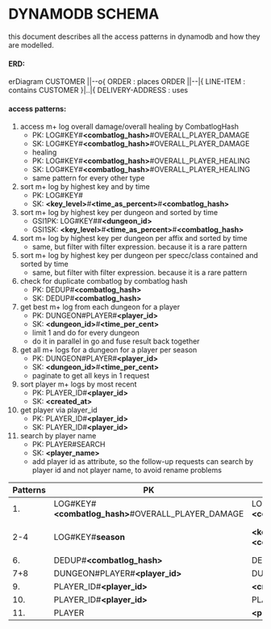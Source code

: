 # DYNAMODB SCHEMA

this document describes all the access patterns in dynamodb and how they are modelled.

[comment]: <> (TODO: ERD)

#### ERD:
erDiagram
CUSTOMER ||--o{ ORDER : places
ORDER ||--|{ LINE-ITEM : contains
CUSTOMER }|..|{ DELIVERY-ADDRESS : uses


#### access patterns:

1. access m+ log overall damage/overall healing by CombatlogHash
   - PK: LOG#KEY#__<combatlog_hash>__#OVERALL_PLAYER_DAMAGE
   - SK: LOG#KEY#__<combatlog_hash>__#OVERALL_PLAYER_DAMAGE
   - healing  
   - PK: LOG#KEY#__<combatlog_hash>__#OVERALL_PLAYER_HEALING
   - SK: LOG#KEY#__<combatlog_hash>__#OVERALL_PLAYER_HEALING
   - same pattern for every other type
1. sort m+ log by highest key and by time
   - PK: LOG#KEY#__<season>__
   - SK: __<key_level>__#__<time_as_percent>__#__<combatlog_hash>__
1. sort m+ log by highest key per dungeon and sorted by time
   - GSI1PK: LOG#KEY#__<season>__#__<dungeon_id>__
   - GSI1SK: __<key_level>__#__<time_as_percent>__#__<combatlog_hash>__
1. sort m+ log by highest key per dungeon per affix and sorted by time
   - same, but filter with filter expression. because it is a rare pattern
1. sort m+ log by highest key per dungeon per specc/class contained and sorted by time
   - same, but filter with filter expression. because it is a rare pattern
1. check for duplicate combatlog by combatlog hash
   - PK: DEDUP#__<combatlog_hash>__
   - SK: DEDUP#__<combatlog_hash>__
1. get best m+ log from each dungeon for a player
   - PK: DUNGEON#PLAYER#__<player_id>__
   - SK: __<dungeon_id>__#__<time_per_cent>__
   - limit 1 and do for every dungeon
   - do it in parallel in go and fuse result back together
1. get all m+ logs for a dungeon for a player per season
   - PK: DUNGEON#PLAYER#__<player_id>__
   - SK: __<dungeon_id>__#__<time_per_cent>__
   - paginate to get all keys in 1 request 
1. sort player m+ logs by most recent
   - PK: PLAYER_ID#__<player_id>__
   - SK: __<created_at>__
1. get player via player_id
   - PK: PLAYER_ID#__<player_id>__
   - SK: PLAYER_ID#__<player_id>__
1. search by player name
   - PK: PLAYER#SEARCH
   - SK: __<player_name>__
   - add player id as attribute, so the follow-up requests can search by player id and not player name, to avoid rename problems

| Patterns | PK | SK | GSI1PK | GSI1SK | GSI2PK | GSI2SK | GSI3PK | GSI3SK | GSI4PK | GSI4SK |
--- | --- | --- | --- | --- | --- | --- | --- | ---| --- | ---
| 1. | LOG#KEY#__<combatlog_hash>__#OVERALL_PLAYER_DAMAGE| LOG#KEY#__<combatlog_hash>__#OVERALL_PLAYER_DAMAGE|  |  | - |  |  |  |  |
| 2-4 | LOG#KEY#__season__ | __<key_level>__#__<time_as_percent>__#__<combatlog_hash>__ | LOG#KEY#__<season>__#__<dungeon_id>__ | __<key_level>__#__<time_as_percent>__#__<combatlog_hash>__ | - |  |  |  |  |
| 6. | DEDUP#__<combatlog_hash>__ | DEDUP#__<combatlog_hash>__ |  |  | - |  |  |  |  |
| 7+8 | DUNGEON#PLAYER#__<player_id>__ | DUNGEON#PLAYER#__<player_id>__ |  |  | - |  |  |  |  |
| 9. | PLAYER_ID#__<player_id>__ | __<created_at>__ |  |  | - |  |  |  |  |
| 10. | PLAYER_ID#__<player_id>__ | PLAYER_ID#__<player_id>__ |  |  | - |  |  |  |  |
| 11. | PLAYER | __<player_name>__  |  |  | - |  |  |  |  |    

